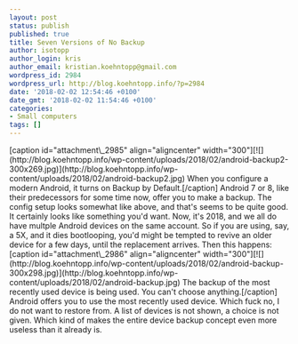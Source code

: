 ```yaml
---
layout: post
status: publish
published: true
title: Seven Versions of No Backup
author: isotopp
author_login: kris
author_email: kristian.koehntopp@gmail.com
wordpress_id: 2984
wordpress_url: http://blog.koehntopp.info/?p=2984
date: '2018-02-02 12:54:46 +0100'
date_gmt: '2018-02-02 11:54:46 +0100'
categories:
- Small computers
tags: []
---
```

<p>[caption id="attachment\_2985" align="aligncenter" width="300"][![](http://blog.koehntopp.info/wp-content/uploads/2018/02/android-backup2-300x269.jpg)](http://blog.koehntopp.info/wp-content/uploads/2018/02/android-backup2.jpg) When you configure a modern Android, it turns on Backup by Default.[/caption] Android 7 or 8, like their predecessors for some time now, offer you to make a backup. The config setup looks somewhat like above, and that's seems to be quite good. It certainly looks like something you'd want. Now, it's 2018, and we all do have multple Android devices on the same account. So if you are using, say, a 5X, and it dies bootlooping, you'd might be tempted to revive an older device for a few days, until the replacement arrives. Then this happens: <!--more--> [caption id="attachment\_2986" align="aligncenter" width="300"][![](http://blog.koehntopp.info/wp-content/uploads/2018/02/android-backup-300x298.jpg)](http://blog.koehntopp.info/wp-content/uploads/2018/02/android-backup.jpg) The backup of the most recently used device is being used. You can't choose anything.[/caption] Android offers you to use the most recently used device. Which fuck no, I do not want to restore from. A list of devices is not shown, a choice is not given. Which kind of makes the entire device backup concept even more useless than it already is.</p>
